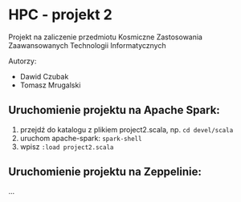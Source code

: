 # HPC - projekt 2
Projekt na zaliczenie przedmiotu Kosmiczne Zastosowania Zaawansowanych Technologii Informatycznych

Autorzy:
* Dawid Czubak
* Tomasz Mrugalski

## Uruchomienie projektu na Apache Spark:

1. przejdź do katalogu z plikiem project2.scala, np. `cd devel/scala`
1. uruchom apache-spark: `spark-shell`
1. wpisz `:load project2.scala`

## Uruchomienie projektu na Zeppelinie:

...

